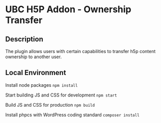 # UBC H5P Addon - Ownership Transfer

## Description
The plugin allows users with certain capabilities to transfer h5p content ownership to another user.

## Local Environment
Install node packages
`npm install`

Start building JS and CSS for development
`npm start`

Build JS and CSS for production
`npm build`

Install phpcs with WordPress coding standard
`composer install`